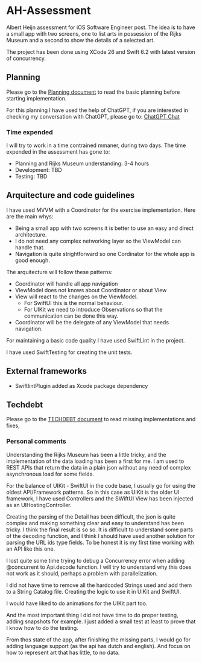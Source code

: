 # AH-Assessment
Albert Heijn assessment for iOS Software Engineer post. The idea is to have a small app with two screens, one to list arts in possession of the Rijks Museum and a second to show the details of a selected art.

The project has been done using XCode 26 and Swift 6.2 with latest version of concurrency.

## Planning
Please go to the [Planning document](Planning/Planning.md) to read the basic planning before starting implementation.

For this planning I have used the help of ChatGPT, if you are interested in checking my conversation with ChatGPT, please go to: [ChatGPT Chat](https://chatgpt.com/share/68e642a7-28f4-8011-b986-a5cf6f636cd5)

### Time expended
I will try to work in a time contrained mmaner, during two days. The time expended in the assessment has gone to:
* Planning and Rijks Museum understanding: 3-4 hours
* Development: TBD
* Testing: TBD

## Arquitecture and code guidelines
I have used MVVM with a Coordinator for the exercise implementation. Here are the main whys:
* Being a small app with two screens it is better to use an easy and direct architecture.
* I do not need any complex networking layer so the ViewModel can handle that.
* Navigation is quite strightforward so one Cordinator for the whole app is good enough.

The arquitecture will follow these patterns:
* Coordinator will handle all app navigation
* ViewModel does not knows about Coordinator or about View
* View will react to the changes on the ViewModel.
	* For SwiftUI this is the normal behaviour.
	* For UIKit we need to introduce Observations so that the communication can be done this way.
* Coordinator will be the delegate of any ViewModel that needs navigation.


For maintaining a basic code quality I have used SwiftLint in the project.

I have used SwiftTesting for creating the unit tests.

## External frameworks
* SwiftlintPlugin added as Xcode package dependency

## Techdebt
Please go to the [TECHDEBT document](TECHDEBT.md) to read missing implementations and fixes, 

### Personal comments
Understanding the Rijks Museum has been a little tricky, and the implementation of the data loading has been a first for me. I am used to REST APIs that return the data in a plain json without any need of complex asynchronous load for some fields.

For the balance of UIKit - SwiftUI in the code base, I usually go for using the oldest API/Framework patterns. So in this case as UIKit is the older UI framework, I have used Controllers and the SWiftUI View has been injected as an UIHostingController.

Creating the parsing of the Detail has been difficult, the json is quite complex and making something clear and easy to understand has been tricky. I think the final result is so so. It is difficult to understand some parts of the decoding function, and I think I should have used another solution for parsing the URL ids type fields. To be honest it is my first time working with an API like this one.

I lost quite some time trying to debug a Concurrency error when adding @concurrent to Api.decode function. I will try to understand why this does not work as it should, perhaps a problem with parallelization.

I did not have time to remove all the hardcoded Strings used and add them to a String Catalog file. Creating the logic to use it in UIKit and SwiftUI.

I would have liked to do animations for the UIKit part too.

And the most important thing I did not have time to do proper testing, adding snapshots for example. I just added a small test at least to prove that I know how to do the testing.

From thos state of the app, after finishing the missing parts, I would go for adding language support (as the api has dutch and english). And focus on how to represent art that has little, to no data.



